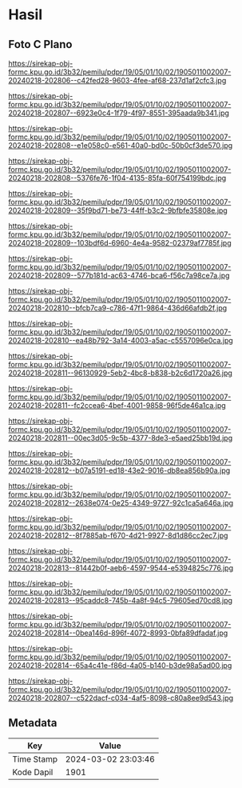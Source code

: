 # Hasil

## Foto C Plano

https://sirekap-obj-formc.kpu.go.id/3b32/pemilu/pdpr/19/05/01/10/02/1905011002007-20240218-202806--c42fed28-9603-4fee-af68-237d1af2cfc3.jpg

https://sirekap-obj-formc.kpu.go.id/3b32/pemilu/pdpr/19/05/01/10/02/1905011002007-20240218-202807--6923e0c4-1f79-4f97-8551-395aada9b341.jpg

https://sirekap-obj-formc.kpu.go.id/3b32/pemilu/pdpr/19/05/01/10/02/1905011002007-20240218-202808--e1e058c0-e561-40a0-bd0c-50b0cf3de570.jpg

https://sirekap-obj-formc.kpu.go.id/3b32/pemilu/pdpr/19/05/01/10/02/1905011002007-20240218-202808--5376fe76-1f04-4135-85fa-60f754199bdc.jpg

https://sirekap-obj-formc.kpu.go.id/3b32/pemilu/pdpr/19/05/01/10/02/1905011002007-20240218-202809--35f9bd71-be73-44ff-b3c2-9bfbfe35808e.jpg

https://sirekap-obj-formc.kpu.go.id/3b32/pemilu/pdpr/19/05/01/10/02/1905011002007-20240218-202809--103bdf6d-6960-4e4a-9582-02379af7785f.jpg

https://sirekap-obj-formc.kpu.go.id/3b32/pemilu/pdpr/19/05/01/10/02/1905011002007-20240218-202809--577b181d-ac63-4746-bca6-f56c7a98ce7a.jpg

https://sirekap-obj-formc.kpu.go.id/3b32/pemilu/pdpr/19/05/01/10/02/1905011002007-20240218-202810--bfcb7ca9-c786-47f1-9864-436d66afdb2f.jpg

https://sirekap-obj-formc.kpu.go.id/3b32/pemilu/pdpr/19/05/01/10/02/1905011002007-20240218-202810--ea48b792-3a14-4003-a5ac-c5557096e0ca.jpg

https://sirekap-obj-formc.kpu.go.id/3b32/pemilu/pdpr/19/05/01/10/02/1905011002007-20240218-202811--96130929-5eb2-4bc8-b838-b2c6d1720a26.jpg

https://sirekap-obj-formc.kpu.go.id/3b32/pemilu/pdpr/19/05/01/10/02/1905011002007-20240218-202811--fc2ccea6-4bef-4001-9858-96f5de46a1ca.jpg

https://sirekap-obj-formc.kpu.go.id/3b32/pemilu/pdpr/19/05/01/10/02/1905011002007-20240218-202811--00ec3d05-9c5b-4377-8de3-e5aed25bb19d.jpg

https://sirekap-obj-formc.kpu.go.id/3b32/pemilu/pdpr/19/05/01/10/02/1905011002007-20240218-202812--b07a5191-ed18-43e2-9016-db8ea856b90a.jpg

https://sirekap-obj-formc.kpu.go.id/3b32/pemilu/pdpr/19/05/01/10/02/1905011002007-20240218-202812--2638e074-0e25-4349-9727-92c1ca5a646a.jpg

https://sirekap-obj-formc.kpu.go.id/3b32/pemilu/pdpr/19/05/01/10/02/1905011002007-20240218-202812--8f7885ab-f670-4d21-9927-8d1d86cc2ec7.jpg

https://sirekap-obj-formc.kpu.go.id/3b32/pemilu/pdpr/19/05/01/10/02/1905011002007-20240218-202813--81442b0f-aeb6-4597-9544-e5394825c776.jpg

https://sirekap-obj-formc.kpu.go.id/3b32/pemilu/pdpr/19/05/01/10/02/1905011002007-20240218-202813--95caddc8-745b-4a8f-94c5-79605ed70cd8.jpg

https://sirekap-obj-formc.kpu.go.id/3b32/pemilu/pdpr/19/05/01/10/02/1905011002007-20240218-202814--0bea146d-896f-4072-8993-0bfa89dfadaf.jpg

https://sirekap-obj-formc.kpu.go.id/3b32/pemilu/pdpr/19/05/01/10/02/1905011002007-20240218-202814--65a4c41e-f86d-4a05-b140-b3de98a5ad00.jpg

https://sirekap-obj-formc.kpu.go.id/3b32/pemilu/pdpr/19/05/01/10/02/1905011002007-20240218-202807--c522dacf-c034-4af5-8098-c80a8ee9d543.jpg


## Metadata

| Key        | Value               |
| ---------- | ------------------- |
| Time Stamp | 2024-03-02 23:03:46 |
| Kode Dapil | 1901                |



